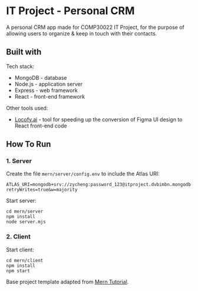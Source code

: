 # IT Project - Personal CRM
A personal CRM app made for COMP30022 IT Project, for the purpose of allowing users to organize & keep in touch with their contacts.

## Built with
Tech stack:
- MongoDB - database
- Node.js - application server
- Express - web framework 
- React - front-end framework
  
Other tools used:
- [Locofy.ai](https://www.locofy.ai/) - tool for speeding up the conversion of Figma UI design to React front-end code

## How To Run


### 1. Server
Create the file `mern/server/config.env` to include the Atlas URI:
```
ATLAS_URI=mongodb+srv://zycheng:password_123@itproject.dvbimbn.mongodb.net/?retryWrites=true&w=majority
```

Start server:
```
cd mern/server
npm install
node server.mjs
```

### 2. Client
Start client:
```
cd mern/client
npm install
npm start
```

Base project template adapted from [Mern Tutorial](https://www.mongodb.com/languages/mern-stack-tutorial).
